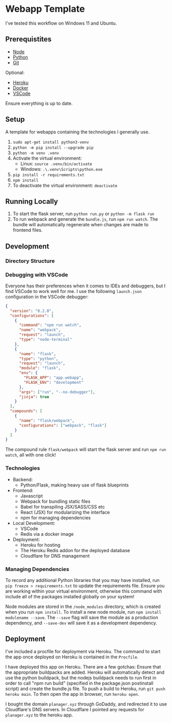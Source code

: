 # Webapp Template

I've tested this workflow on Windows 11 and Ubuntu.

## Prerequistites

- [Node](https://nodejs.org/en/download/)
- [Python](https://www.python.org/downloads/)
- [Git](https://git-scm.com/downloads)

Optional:

- [Heroku](https://devcenter.heroku.com/articles/heroku-cli)
- [Docker](https://hub.docker.com/)
- [VSCode](https://code.visualstudio.com/#alt-downloads)

Ensure everything is up to date.

## Setup

A template for webapps containing the technologies I generally use.

1. `sudo apt-get install python3-venv`
2. `python -m pip install --upgrade pip`
3. `python -m venv .venv`
4. Activate the virtual environment:
   - Linux: `source .venv/bin/activate`
   - Windows: `.\.venv\Scripts\python.exe`
5. `pip install -r requirements.txt`
6. `npm install`
7. To deactivate the virtual environment: `deactivate`

## Running Locally

1. To start the flask server, run `python run.py` or `python -m flask run`
2. To run webpack and generate the `bundle.js`, run `npm run watch`. The bundle
   will automatically regenerate when changes are made to frontend files.

## Development

### Directory Structure

### Debugging with VSCode

Everyone has their preferences when it comes to IDEs and debuggers, but I find
VSCode to work well for me. I use the following `launch.json` configuration in
the VSCode debugger:

```json
{
  "version": "0.2.0",
  "configurations": [
    {
      "command": "npm run watch",
      "name": "webpack",
      "request": "launch",
      "type": "node-terminal"
    },
    {
      "name": "flask",
      "type": "python",
      "request": "launch",
      "module": "flask",
      "env": {
        "FLASK_APP": "app.webapp",
        "FLASK_ENV": "development"
      },
      "args": ["run", "--no-debugger"],
      "jinja": true
    }
  ],
  "compounds": [
    {
      "name": "flask/webpack",
      "configurations": ["webpack", "flask"]
    }
  ]
}
```

The compound rule `flask/webpack` will start the flask server and run
`npm run watch`, all with one click!

### Technologies

- Backend:
  - Python/Flask, making heavy use of flask blueprints
- Frontend:
  - Javascript
  - Webpack for bundling static files
  - Babel for transpiling JSX/SASS/CSS etc
  - React (JSX) for modularizing the interface
  - npm for managing dependencies
- Local Development:
  - VSCode
  - Redis via a docker image
- Deployment:
  - Heroku for hosting
  - The Heroku Redis addon for the deployed database
  - Cloudflare for DNS management

### Managing Dependencies

To record any additional Python libraries that you may have installed, run
`pip freeze > requirements.txt` to update the requirements file. Ensure you are
working within your virtual environment, otherwise this command with include all
of the packages installed globally on your system!

Node modules are stored in the `/node_modules` directory, which is created when
you run `npm install`. To install a new node module, run
`npm install modulename --save`. The `--save` flag will save the module as a
production dependency, and `--save-dev` will save it as a development
dependency.

## Deployment

I've included a procfile for deployment via Heroku. The command to start the app
once deployed on Heroku is contained in the `Procfile`.

I have deployed this app on Heroku. There are a few gotchas: Ensure that the
appropriate buildpacks are added. Heroku will automatically detect and use the
python buildpack, but the nodejs buildpack needs to run first in order to call
"npm run build" (specified in the package.json postinstall script) and create
the bundle.js file. To push a build to Heroku, run `git push heroku main`. To
then open the app in browser, run `heroku open`.

I bought the domain `planager.xyz` through GoDaddy, and redirected it to use
Cloudflare's DNS servers. In Cloudflare I pointed any requests for
`planager.xyz` to the heroku app.
